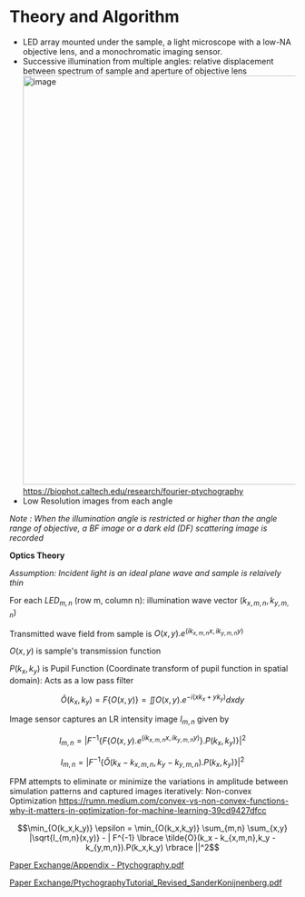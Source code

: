 # Theory and Algorithm
- LED array mounted under the sample, a light microscope with a low-NA objective lens, and a monochromatic imaging sensor.
- Successive illumination from multiple angles: relative displacement between spectrum of sample and aperture of objective lens
  <img width="789" height="720" alt="image" src="https://github.com/user-attachments/assets/e4b4a6c3-406a-4b7e-aba5-aeb8795753dd" />
https://biophot.caltech.edu/research/fourier-ptychography
- Low Resolution images from each angle
  
_Note : When the illumination angle is restricted or higher than the angle range of objective, a BF image or a dark eld (DF) scattering image is recorded_

**Optics Theory**

_Assumption: Incident light is an ideal plane wave and sample is relaively thin_

For each $LED_{m,n}$ (row m, column n): illumination wave vector $(k_{x,m,n},k_{y,m,n})$

Transmitted wave field from sample is $O(x,y).e^{(ik_{x,m,n} x,ik_{y,m,n} y)}$

$O(x,y)$ is sample's transmission function

$P(k_x,k_y)$ is Pupil Function (Coordinate transform of pupil function in spatial domain): Acts as a low pass filter

$$\tilde{O}(k_x,k_y) = F \lbrace O(x,y)\rbrace= \iint O(x,y).e^{-i(xk_{x} + yk_{y})} dxdy$$

Image sensor captures an LR intensity image $I_{m,n}$ given by

$$I_{m,n} = | F^{-1} \lbrace F \lbrace O(x,y).e^{(ik_{x,m,n} x,ik_{y,m,n} y)} \rbrace .P(k_x,k_y) \rbrace |^2$$

$$I_{m,n} = | F^{-1} \lbrace \tilde{O}(k_x - k_{x,m,n},k_y - k_{y,m,n}).P(k_x,k_y) \rbrace |^2$$

FPM attempts to eliminate or minimize the variations in amplitude between simulation patterns and captured images iteratively: Non-convex Optimization https://rumn.medium.com/convex-vs-non-convex-functions-why-it-matters-in-optimization-for-machine-learning-39cd9427dfcc

$$\min_{O(k_x,k_y)} \epsilon = \min_{O(k_x,k_y)} \sum_{m,n} \sum_{x,y} |\sqrt{I_{m,n}(x,y)} - | F^{-1} \lbrace \tilde{O}(k_x - k_{x,m,n},k_y - k_{y,m,n}).P(k_x,k_y) \rbrace ||^2$$

[Paper Exchange/Appendix - Ptychography.pdf ](https://github.com/BioPhotonicaLab-IITD/Fourier_ptychography/blob/ab9ef55759e1c3c872dba262cf95e549f1996407/Paper%20Exchange/Appendix%20-%20Ptychography.pdf)

[Paper Exchange/PtychographyTutorial_Revised_SanderKonijnenberg.pdf](https://github.com/BioPhotonicaLab-IITD/Fourier_ptychography/blob/ab9ef55759e1c3c872dba262cf95e549f1996407/Paper%20Exchange/PtychographyTutorial_Revised_SanderKonijnenberg.pdf)

